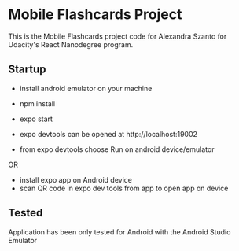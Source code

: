 # Mobile Flashcards Project

This is the Mobile Flashcards project code for Alexandra Szanto for Udacity's React Nanodegree program.

## Startup

* install android emulator on your machine
* npm install
* expo start

* expo devtools can be opened at http://localhost:19002
* from expo devtools choose Run on android device/emulator

OR

* install expo app on Android device
* scan QR code in expo dev tools from app to open app on device

## Tested

Application has been only tested for Android with the Android Studio Emulator
